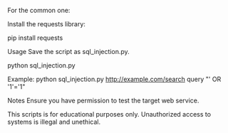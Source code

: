 For the common one:

Install the requests library:

pip install requests

Usage
Save the script as sql_injection.py.

python sql_injection.py <url> <param> <payload>

Example:
python sql_injection.py http://example.com/search query "' OR '1'='1"

Notes
Ensure you have permission to test the target web service.

This scripts is for educational purposes only. Unauthorized access to systems is illegal and unethical.
